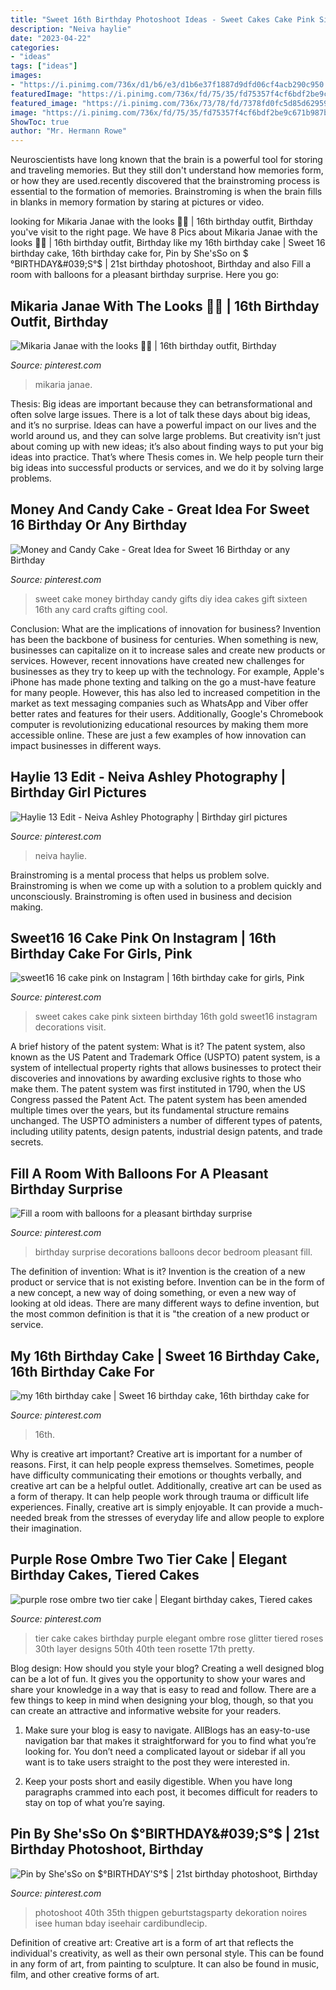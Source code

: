 ```yaml
---
title: "Sweet 16th Birthday Photoshoot Ideas - Sweet Cakes Cake Pink Sixteen Birthday 16th Gold Sweet16 Instagram Decorations Visit"
description: "Neiva haylie"
date: "2023-04-22"
categories:
- "ideas"
tags: ["ideas"]
images:
- "https://i.pinimg.com/736x/d1/b6/e3/d1b6e37f1887d9dfd06cf4acb290c950.jpg"
featuredImage: "https://i.pinimg.com/736x/fd/75/35/fd75357f4cf6bdf2be9c671b987b6d4a--sweet-sixteen-cakes-sweet--cakes.jpg"
featured_image: "https://i.pinimg.com/736x/73/78/fd/7378fd0fc5d85d62959ef46a0eb95b5c.jpg"
image: "https://i.pinimg.com/736x/fd/75/35/fd75357f4cf6bdf2be9c671b987b6d4a--sweet-sixteen-cakes-sweet--cakes.jpg"
ShowToc: true
author: "Mr. Hermann Rowe"
---
```



Neuroscientists have long known that the brain is a powerful tool for storing and traveling memories. But they still don't understand how memories form, or how they are used.recently discovered that the brainstroming process is essential to the formation of memories. Brainstroming is when the brain fills in blanks in memory formation by staring at pictures or video.

	

		
looking for Mikaria Janae with the looks 🤩🤩 | 16th birthday outfit, Birthday you've visit to the right page. We have 8 Pics about Mikaria Janae with the looks 🤩🤩 | 16th birthday outfit, Birthday like my 16th birthday cake | Sweet 16 birthday cake, 16th birthday cake for, Pin by She&#039;sSo on $°BIRTHDAY&#039;S°$ | 21st birthday photoshoot, Birthday and also Fill a room with balloons for a pleasant birthday surprise. Here you go:
		
    
## Mikaria Janae With The Looks 🤩🤩 | 16th Birthday Outfit, Birthday

<img loading=lazy src="https://i.pinimg.com/736x/eb/9b/1d/eb9b1d92e8d8a40fd2e6e3da99247ccd.jpg" onerror="this.onerror=null;this.src='https://tse4.mm.bing.net/th?id=OIP.CQFy1AAHVleumCoORb-jIwHaNL&amp;pid=15.1';" alt="Mikaria Janae with the looks 🤩🤩 | 16th birthday outfit, Birthday">

_Source: pinterest.com_

>mikaria janae. 

	

Thesis: Big ideas are important because they can betransformational and often solve large issues.
There is a lot of talk these days about big ideas, and it’s no surprise. Ideas can have a powerful impact on our lives and the world around us, and they can solve large problems. But creativity isn’t just about coming up with new ideas; it’s also about finding ways to put your big ideas into practice. That’s where Thesis comes in. We help people turn their big ideas into successful products or services, and we do it by solving large problems.

    
## Money And Candy Cake - Great Idea For Sweet 16 Birthday Or Any Birthday

<img loading=lazy src="https://i.pinimg.com/736x/ff/13/f8/ff13f8a89c5ffe2025f9112d0b5b33d3--money-cake-sweet--birthday.jpg" onerror="this.onerror=null;this.src='https://tse2.mm.bing.net/th?id=OIP.njrrihh4D2yoi8F196W1UgHaJ3&amp;pid=15.1';" alt="Money and Candy Cake - Great Idea for Sweet 16 Birthday or any Birthday">

_Source: pinterest.com_

>sweet cake money birthday candy gifts diy idea cakes gift sixteen 16th any card crafts gifting cool. 

	

Conclusion: What are the implications of innovation for business?
Invention has been the backbone of business for centuries. When something is new, businesses can capitalize on it to increase sales and create new products or services. However, recent innovations have created new challenges for businesses as they try to keep up with the technology. For example, Apple's iPhone has made phone texting and talking on the go a must-have feature for many people. However, this has also led to increased competition in the market as text messaging companies such as WhatsApp and Viber offer better rates and features for their users. Additionally, Google's Chromebook computer is revolutionizing educational resources by making them more accessible online. These are just a few examples of how innovation can impact businesses in different ways.

    
## Haylie 13 Edit - Neiva Ashley Photography | Birthday Girl Pictures

<img loading=lazy src="https://i.pinimg.com/736x/07/50/0c/07500c29630d620c761f8d710889e3c4.jpg" onerror="this.onerror=null;this.src='https://tse1.mm.bing.net/th?id=OIP.posOAb589obkwlZXn2_hugAAAA&amp;pid=15.1';" alt="Haylie 13 Edit - Neiva Ashley Photography | Birthday girl pictures">

_Source: pinterest.com_

>neiva haylie. 

	

Brainstroming is a mental process that helps us problem solve. Brainstroming is when we come up with a solution to a problem quickly and unconsciously. Brainstroming is often used in business and decision making.

    
## Sweet16 16 Cake Pink On Instagram | 16th Birthday Cake For Girls, Pink

<img loading=lazy src="https://i.pinimg.com/736x/fd/75/35/fd75357f4cf6bdf2be9c671b987b6d4a--sweet-sixteen-cakes-sweet--cakes.jpg" onerror="this.onerror=null;this.src='https://tse2.mm.bing.net/th?id=OIP.9nQ75JuMryb7Tmy1EZIJKwHaHa&amp;pid=15.1';" alt="sweet16 16 cake pink on Instagram | 16th birthday cake for girls, Pink">

_Source: pinterest.com_

>sweet cakes cake pink sixteen birthday 16th gold sweet16 instagram decorations visit. 

	

A brief history of the patent system: What is it?
The patent system, also known as the US Patent and Trademark Office (USPTO) patent system, is a system of intellectual property rights that allows businesses to protect their discoveries and innovations by awarding exclusive rights to those who make them. The patent system was first instituted in 1790, when the US Congress passed the Patent Act. The patent system has been amended multiple times over the years, but its fundamental structure remains unchanged. The USPTO administers a number of different types of patents, including utility patents, design patents, industrial design patents, and trade secrets.

    
## Fill A Room With Balloons For A Pleasant Birthday Surprise

<img loading=lazy src="https://i.pinimg.com/736x/f7/44/13/f74413a2bbf703ffb90e5a101d46da27--birthday-surprises-special-birthday.jpg" onerror="this.onerror=null;this.src='https://tse3.mm.bing.net/th?id=OIP.i-OrKkYt63QADa2f4N0giwDhEs&amp;pid=15.1';" alt="Fill a room with balloons for a pleasant birthday surprise">

_Source: pinterest.com_

>birthday surprise decorations balloons decor bedroom pleasant fill. 

	

The definition of invention: What is it?
Invention is the creation of a new product or service that is not existing before. Invention can be in the form of a new concept, a new way of doing something, or even a new way of looking at old ideas. There are many different ways to define invention, but the most common definition is that it is "the creation of a new product or service.

    
## My 16th Birthday Cake | Sweet 16 Birthday Cake, 16th Birthday Cake For

<img loading=lazy src="https://i.pinimg.com/736x/73/78/fd/7378fd0fc5d85d62959ef46a0eb95b5c.jpg" onerror="this.onerror=null;this.src='https://tse2.mm.bing.net/th?id=OIP.HMOInBZyI7VewpKx8Xfq3gHaPP&amp;pid=15.1';" alt="my 16th birthday cake | Sweet 16 birthday cake, 16th birthday cake for">

_Source: pinterest.com_

>16th. 

	

Why is creative art important?
Creative art is important for a number of reasons. First, it can help people express themselves. Sometimes, people have difficulty communicating their emotions or thoughts verbally, and creative art can be a helpful outlet. Additionally, creative art can be used as a form of therapy. It can help people work through trauma or difficult life experiences. Finally, creative art is simply enjoyable. It can provide a much-needed break from the stresses of everyday life and allow people to explore their imagination.

    
## Purple Rose Ombre Two Tier Cake | Elegant Birthday Cakes, Tiered Cakes

<img loading=lazy src="https://i.pinimg.com/736x/b8/ac/8c/b8ac8ce54b4e82efd75f0d97f42117fd--two-tier-cake-purple-roses.jpg" onerror="this.onerror=null;this.src='https://tse3.mm.bing.net/th?id=OIP.cshRhKWPY45V4g-2OqxOxgHaJ3&amp;pid=15.1';" alt="purple rose ombre two tier cake | Elegant birthday cakes, Tiered cakes">

_Source: pinterest.com_

>tier cake cakes birthday purple elegant ombre rose glitter tiered roses 30th layer designs 50th 40th teen rosette 17th pretty. 

	

Blog design: How should you style your blog?
Creating a well designed blog can be a lot of fun. It gives you the opportunity to show your wares and share your knowledge in a way that is easy to read and follow. There are a few things to keep in mind when designing your blog, though, so that you can create an attractive and informative website for your readers.
1. Make sure your blog is easy to navigate. AllBlogs has an easy-to-use navigation bar that makes it straightforward for you to find what you’re looking for. You don’t need a complicated layout or sidebar if all you want is to take users straight to the post they were interested in.

2. Keep your posts short and easily digestible. When you have long paragraphs crammed into each post, it becomes difficult for readers to stay on top of what you’re saying.

    
## Pin By She&#039;sSo On $°BIRTHDAY&#039;S°$ | 21st Birthday Photoshoot, Birthday

<img loading=lazy src="https://i.pinimg.com/736x/d1/b6/e3/d1b6e37f1887d9dfd06cf4acb290c950.jpg" onerror="this.onerror=null;this.src='https://tse4.mm.bing.net/th?id=OIP.KQE8YqlEMZr6BB4PhhY6gAHaLG&amp;pid=15.1';" alt="Pin by She&#039;sSo on $°BIRTHDAY&#039;S°$ | 21st birthday photoshoot, Birthday">

_Source: pinterest.com_

>photoshoot 40th 35th thigpen geburtstagsparty dekoration noires isee human bday iseehair cardibundlecip. 

	

Definition of creative art:
Creative art is a form of art that reflects the individual's creativity, as well as their own personal style. This can be found in any form of art, from painting to sculpture. It can also be found in music, film, and other creative forms of art.


